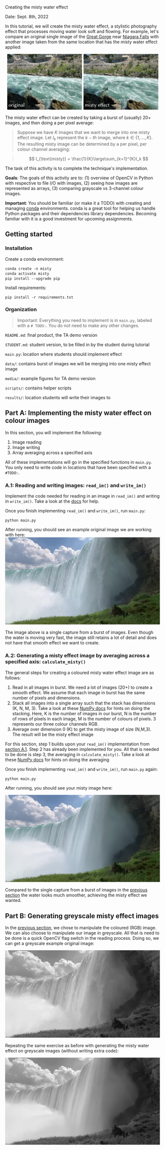 Creating the misty water effect

Date: Sept. 8th, 2022  

In this tutorial, we will create the misty water effect, a stylistic photography effect that processes moving water look soft and flowing. For example, let's compare an original single image of the [Great Gorge](https://www.niagarafallstourism.com/play/outdoor-recreation/white-water-walk/) near [Niagara Falls](https://www.niagaraparks.com) with another image taken from the same location that has the misty water effect applied:

![misty0](media/figure0.png)

The misty water effect can be created by taking a burst of (usually) 20+ images, and then doing a per pixel average:


>   Suppose we have $K$ images that we want to merge into one misty effect image. Let $I_k$ represent the $k-th$ image, where $k \in \{1, …, K\}$. The resulting misty image can be determined by a per pixel, per colour channel averaging:

>
>$$
>   I_{\text{misty}} = \frac{1}{K}\large\sum_{k=1}^{K}I_k
>$$
>


The task of this activity is to complete the technique's implementation.

**Goals**: The goals of this activity are to: (1) overview of OpenCV in Python with respective to file I/O with images, (2) seeing
how images are represented as arrays, (3) comparing grayscale vs 3-channel colour images.

**Important**: You should be familiar (or make it a TODO) with creating and managing [conda](https://docs.conda.io/en/latest/) environments. conda is a great tool for helping us handle Python packages and their dependencies library dependencies. Becoming familiar with it is a good investment for upcoming assignments.

## Getting started

### Installation

Create a conda environment:
```
conda create -n misty
conda activate misty
pip install --upgrade pip
```

Install requirements:
```
pip install -r requirements.txt
```

### Organization

>   Important: Everything you need to implement is in `main.py`, labeled with a `# TODO:`. You do not need to make any other changes.

`README.md`: final product, the TA demo version

`STUDENT.md`: student version, to be filled in by the student during tutorial

`main.py`: location where students should implement effect

`data/`: contains burst of images we will be merging into one misty effect image

`media/`: example figures for TA demo version

`scripts/`: contains helper scripts

`results/`: location students will write their images to


## Part A: Implementing the misty water effect on colour images

In this section, you will implement the following:

1. Image reading
2. Image writing
3. Array averaging across a specified axis

All of these implementations will go in the specified functions in `main.py`.
You only need to write code in locations that have been specified with a `#TODO:`.

### A.1: Reading and writing images: `read_im()` and `write_im()`

Implement the code needed for reading in an image in `read_im()` and writing in `write_im()`. Take a look at the [docs](https://docs.opencv.org/3.1.0/dc/d2e/tutorial_py_image_display.html) for help.

Once you finish implementing `read_im()` and `write_im()`, run `main.py`:

```
python main.py
```

After running, you should see an example original image we are working with here:
![misty0](media/figure1.png)

The image above is a single capture from a burst of images. Even though the water is moving very fast,
the image still retains a lot of detail and does not have that smooth effect we want to create.

### A.2: Generating a misty effect image by averaging across a specified axis: `calculate_misty()`

The general steps for creating a coloured misty water effect image are as follows:
1. Read in all images in burst. We need a lot of images (20+) to create a smooth effect. We assume that each image in burst has the same number of pixels and dimensions.
2. Stack all images into a single array such that the stack has dimensions (K, N, M, 3). Take a look at these [NumPy docs](https://numpy.org/doc/stable/reference/generated/numpy.stack.html) for hints on doing the stacking. Here, K is the number of images in our burst, N is the number of rows of pixels in each image, M is the number of colours of pixels. 3 represents our three colour channels RGB.
3. Average over dimension 0 (K) to get the misty image of size (N,M,3). The result will be the misty effect image


For this section, step 1 builds upon your `read_im()` implementation from [section A.1](#a1-reading-and-writing-images-read_im-and-write_im). Step 2 has already been implemented for you.
All that is needed to be done is step 3, the averaging in `calculate_misty()`. Take a look at these [NumPy docs](https://numpy.org/doc/stable/reference/generated/numpy.mean.html) for hints on doing the averaging

Once you finish implementing `read_im()` and `write_im()`, run `main.py` again:

```
python main.py
```

After running, you should see your misty image here:

![misty0](media/figure2.png)

Compared to the single capture from a burst of images in the [previous section](#topic-1-overview-of-opencv-in-python) the water looks much smoother, achieving the misty effect we wanted.

## Part B: Generating greyscale misty effect images

In the [previous section](#part-a-implementing-the-misty-water-effect-on-colour-images), we chose to manipulate the coloured (RGB) image. We can also choose to manipulate our image in greyscale.
All that is need to be done is a quick OpenCV flag switch in the reading process. Doing so, we can get a greyscale example original image:

![misty0](media/figure3.png)

Repeating the same exercise as before with generating the misty water effect on greyscale images (without writing extra code):

![misty0](media/figure4.png)

